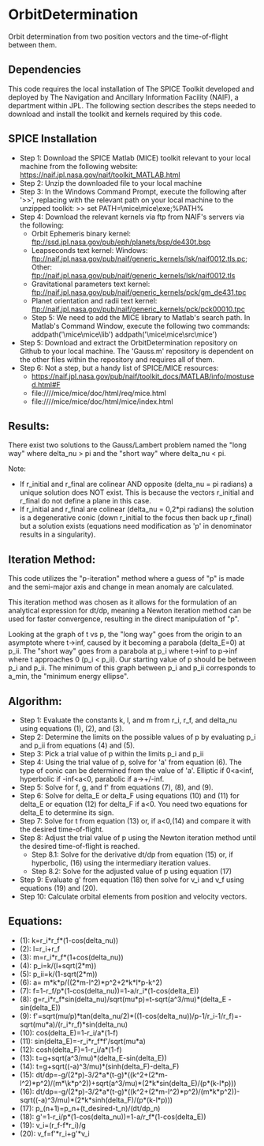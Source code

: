 # OrbitDetermination
Orbit determination from two position vectors and the time-of-flight between them.

## Dependencies
This code requires the local installation of The SPICE Toolkit developed and deployed by The Navigation and Ancillary Information Facility (NAIF), a department within JPL. The following section describes the steps needed to download and install the toolkit and kernels required by this code.

## SPICE Installation
* Step 1: Download the SPICE Matlab (MICE) toolkit relevant to your local machine from the following website: https://naif.jpl.nasa.gov/naif/toolkit_MATLAB.html
* Step 2: Unzip the downloaded file to your local machine
* Step 3: In the Windows Command Prompt, execute the following after '>>', replacing <Path to local MICE toolkit> with the relevant path on your local machine to the unzipped toolkit: >> set PATH=<Path to local MICE toolkit>\mice\mice\exe;%PATH%
* Step 4: Download the relevant kernels via ftp from NAIF's servers via the following:
    * Orbit Ephemeris binary kernel: ftp://ssd.jpl.nasa.gov/pub/eph/planets/bsp/de430t.bsp
    * Leapseconds text kernel: Windows: ftp://naif.jpl.nasa.gov/pub/naif/generic_kernels/lsk/naif0012.tls.pc; Other: ftp://naif.jpl.nasa.gov/pub/naif/generic_kernels/lsk/naif0012.tls
    * Gravitational parameters text kernel: ftp://naif.jpl.nasa.gov/pub/naif/generic_kernels/pck/gm_de431.tpc
    * Planet orientation and radii text kernel: ftp://naif.jpl.nasa.gov/pub/naif/generic_kernels/pck/pck00010.tpc
    * Step 5: We need to add the MICE library to Matlab's search path. In Matlab's Command Window, execute the following two commands:
        addpath('<Path to local MICE toolkit>\mice\mice\lib')
        addpath('<Path to local MICE toolkit>\mice\mice\src\mice')
* Step 5: Download and extract the OrbitDetermination repository on Github to your local machine. The 'Gauss.m' repository is dependent on the other files within the repository and requires all of them.
* Step 6: Not a step, but a handy list of SPICE/MICE resources:
    * https://naif.jpl.nasa.gov/pub/naif/toolkit_docs/MATLAB/info/mostused.html#F
    * file:///<Path to local MICE toolkit>/mice/mice/doc/html/req/mice.html
    * file:///<Path to local MICE toolkit>/mice/mice/doc/html/mice/index.html

## Results:

There exist two solutions to the Gauss/Lambert problem named the "long
way" where delta_nu > pi and the "short way" where delta_nu < pi.

Note:
- If r_initial and r_final are colinear AND opposite (delta_nu = pi radians)
a unique solution does NOT exist. This is because the vectors r_initial
and r_final do not define a plane in this case. 
- If r_initial and r_final are colinear (delta_nu = 0,2*pi radians) the
solution is a degenerative conic (down r_initial to the focus then back
up r_final) but a solution exists (equations need modification as 'p'
in denominator results in a singularity).

## Iteration Method:

This code utilizes the "p-iteration" method where a guess of "p" is made
and the semi-major axis and change in mean anomaly are calculated.

This iteration method was chosen as it allows for the formulation of an
analytical expression for dt/dp, meaning a Newton iteration method can
be used for faster convergence, resulting in the direct manipulation of "p".

Looking at the graph of t vs p, the "long way" goes from the origin to 
an asymptote where t->inf, caused by it becoming a parabola (delta_E=0)
at p_ii. The "short way" goes from a parabola at p_i where t->inf to
p->inf where t approaches 0 (p_i < p_ii). Our starting value of p should
be between p_i and p_ii. The minimum of this graph between p_i and p_ii
corresponds to a_min, the "minimum energy ellipse".

## Algorithm:

* Step 1: Evaluate the constants k, l, and m from r_i, r_f, and delta_nu using equations (1), (2), and (3).
* Step 2: Determine the limits on the possible values of p by evaluating p_i and p_ii from equations (4) and (5).
* Step 3: Pick a trial value of p within the limits p_i and p_ii
* Step 4: Using the trial value of p, solve for 'a' from equation (6). The type of conic can be determined from the value of 'a'. Elliptic if 0<a<inf, hyperbolic if -inf<a<0, parabolic if a->+/-inf.
* Step 5: Solve for f, g, and f' from equations (7), (8), and (9).
* Step 6: Solve for delta_E or delta_F using equations (10) and (11) for delta_E or equation (12) for delta_F if a<0. You need two equations for delta_E to determine its sign.
* Step 7: Solve for t from equation (13) or, if a<0,(14) and compare it with the desired time-of-flight.
* Step 8: Adjust the trial value of p using the Newton iteration method until the desired time-of-flight is reached.
	- Step 8.1: Solve for the derivative dt/dp from equation (15) or, if hyperbolic, (16) using the intermediary iteration values.
    - Step 8.2: Solve for the adjusted value of p using equation (17)
* Step 9: Evaluate g' from equation (18) then solve for v_i and v_f using equations (19) and (20).
* Step 10: Calculate orbital elements from position and velocity vectors.

## Equations:
   
   - (1): k=r_i\*r_f\*(1-cos(delta_nu))
   - (2): l=r_i+r_f
   - (3): m=r_i\*r_f\*(1+cos(delta_nu))
   - (4): p_i=k/(l+sqrt(2\*m))
   - (5): p_ii=k/(1-sqrt(2\*m))
   - (6): a= m\*k\*p/((2\*m-l^2)\*p^2+2\*k\*l\*p-k^2)
   - (7): f=1-r_f/p\*(1-cos(delta_nu))=1-a/r_i\*(1-cos(delta_E))
   - (8): g=r_i\*r_f\*sin(delta_nu)/sqrt(mu\*p)=t-sqrt(a^3/mu)\*(delta_E - sin(delta_E))
   - (9): f'=sqrt(mu/p)\*tan(delta_nu/2)\*((1-cos(delta_nu))/p-1/r_i-1/r_f)=-sqrt(mu\*a)/(r_i\*r_f)\*sin(delta_nu)
  - (10): cos(delta_E)=1-r_i/a\*(1-f)
  - (11): sin(delta_E)=-r_i\*r_f\*f'/sqrt(mu\*a)
  - (12): cosh(delta_F)=1-r_i/a\*(1-f)
  - (13): t=g+sqrt(a^3/mu)\*(delta_E-sin(delta_E))
  - (14): t=g+sqrt((-a)^3/mu)\*(sinh(delta_F)-delta_F)
  - (15): dt/dp=-g/(2\*p)-3/2\*a\*(t-g)\*((k^2+(2\*m-l^2)\*p^2)/(m\*\k\*p^2))+sqrt(a^3/mu)\*(2\*k\*sin(delta_E)/(p\*(k-l\*p)))
  - (16): dt/dp=-g/(2\*p)-3/2\*a\*(t-g)\*((k^2+(2\*m-l^2)\*p^2)/(m\*k\*p^2))-sqrt((-a)^3/mu)\*(2\*k\*sinh(delta_F)/(p\*(k-l\*p)))
  - (17): p_(n+1)=p_n+(t_desired-t_n)/(dt/dp_n)
  - (18): g'=1-r_i/p\*(1-cos(delta_nu))=1-a/r_f\*(1-cos(delta_E))
  - (19): v_i=(r_f-f\*r_i)/g
  - (20): v_f=f'\*r_i+g'\*v_i
